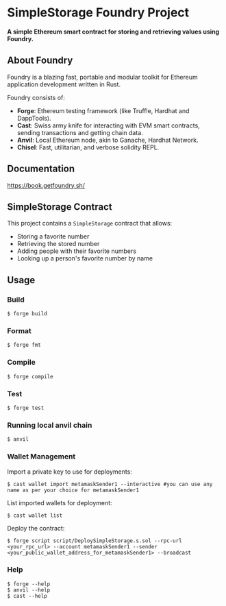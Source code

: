 # SimpleStorage Foundry Project

**A simple Ethereum smart contract for storing and retrieving values using Foundry.**

## About Foundry

Foundry is a blazing fast, portable and modular toolkit for Ethereum application development written in Rust.

Foundry consists of:

- **Forge**: Ethereum testing framework (like Truffle, Hardhat and DappTools).
- **Cast**: Swiss army knife for interacting with EVM smart contracts, sending transactions and getting chain data.
- **Anvil**: Local Ethereum node, akin to Ganache, Hardhat Network.
- **Chisel**: Fast, utilitarian, and verbose solidity REPL.

## Documentation

https://book.getfoundry.sh/

## SimpleStorage Contract

This project contains a `SimpleStorage` contract that allows:
- Storing a favorite number
- Retrieving the stored number
- Adding people with their favorite numbers
- Looking up a person's favorite number by name

## Usage

### Build

```shell
$ forge build
```

### Format

```shell
$ forge fmt
```

### Compile

```shell
$ forge compile
```

### Test

```shell
$ forge test
```

### Running local anvil chain

```shell
$ anvil
```

### Wallet Management
Import a private key to use for deployments:

```shell
$ cast wallet import metamaskSender1 --interactive #you can use any name as per your choice for metamaskSender1
```

List imported wallets for deployment:
```shell
$ cast wallet list
```

Deploy the contract:
```shell
$ forge script script/DeploySimpleStorage.s.sol --rpc-url <your_rpc_url> --account metamaskSender1 --sender <your_public_wallet_address_for_metamaskSender1> --broadcast
```

### Help
```shell
$ forge --help
$ anvil --help
$ cast --help
```
